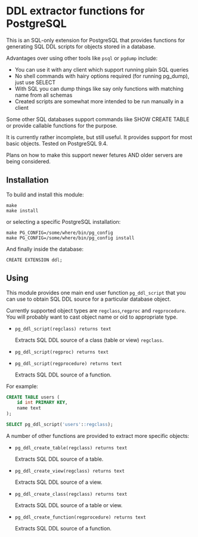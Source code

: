 DDL extractor functions  for PostgreSQL
=======================================

This is an SQL-only extension for PostgreSQL that provides functions for generating 
SQL DDL scripts for objects stored in a database.

Advantages over using other tools like `psql` or `pgdump` include:

- You can use it with any client which support running plain SQL queries
- No shell commands with hairy options required (for running pg_dump), just use SELECT
- With SQL you can dump things like say only functions with matching name from all schemas
- Created scripts are somewhat more intended to be run manually in a client

Some other SQL databases support commands like SHOW CREATE TABLE or provide callable 
functions for the purpose. 

It is currently rather incomplete, but still useful. 
It provides support for most basic objects. 
Tested on PostgreSQL 9.4.

Plans on how to make this support newer fetures AND older servers are being considered.
 

Installation
------------

To build and install this module:

    make
    make install

or selecting a specific PostgreSQL installation:

    make PG_CONFIG=/some/where/bin/pg_config
    make PG_CONFIG=/some/where/bin/pg_config install

And finally inside the database:

    CREATE EXTENSION ddl;

Using
-----

This module provides one main end user function `pg_ddl_script` that 
you can use to obtain SQL DDL source for a particular database object.

Currently supported object types are `regclass`,`regproc` and `regprocedure`.
You will probably want to cast object name or oid to appropriate type.

- `pg_ddl_script(regclass) returns text`

    Extracts SQL DDL source of a class (table or view) `regclass`.

- `pg_ddl_script(regproc) returns text`
- `pg_ddl_script(regprocedure) returns text`

    Extracts SQL DDL source of a function.

For example:

```sql
CREATE TABLE users (
    id int PRIMARY KEY,
    name text
);

SELECT pg_ddl_script('users'::regclass);
```

A number of other functions are provided to extract more specific objects:

- `pg_ddl_create_table(regclass) returns text`

    Extracts SQL DDL source of a table.

- `pg_ddl_create_view(regclass) returns text`

    Extracts SQL DDL source of a view.

- `pg_ddl_create_class(regclass) returns text`

    Extracts SQL DDL source of a table or view.

- `pg_ddl_create_function(regprocedure) returns text`

    Extracts SQL DDL source of a function.


